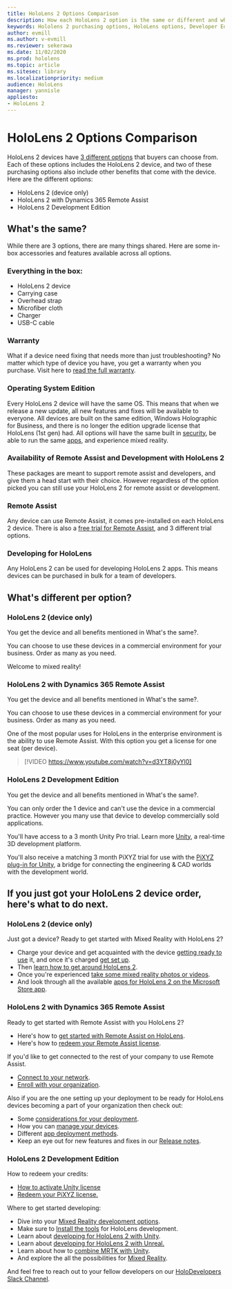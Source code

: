 ```yaml
---
title: HoloLens 2 Options Comparison
description: How each HoloLens 2 option is the same or different and what to do after getting one.
keywords: Hololens 2 purchasing options, HoloLens options, Developer Edition
author: evmill
ms.author: v-evmill
ms.reviewer: sekerawa
ms.date: 11/02/2020
ms.prod: hololens
ms.topic: article
ms.sitesec: library
ms.localizationpriority: medium
audience: HoloLens
manager: yannisle
appliesto:
- HoloLens 2
---
```


# HoloLens 2 Options Comparison

HoloLens 2 devices have [3 different options](https://www.microsoft.com/en-us/hololens/buy) that buyers can choose from. Each of these options includes the HoloLens 2 device, and two of these purchasing options also include other benefits that come with the device. Here are the different options:

- HoloLens 2 (device only)
- HoloLens 2 with Dynamics 365 Remote Assist
- HoloLens 2 Development Edition

## What&#39;s the same?

While there are 3 options, there are many things shared. Here are some in-box accessories and features available across all options.

### Everything in the box:

- HoloLens 2 device
- Carrying case
- Overhead strap
- Microfiber cloth
- Charger
- USB-C cable

### Warranty

What if a device need fixing that needs more than just troubleshooting? No matter which type of device you have, you get a warranty when you purchase. Visit here to [read the full warranty](https://www.microsoft.com/en-us/storedocs/terms-of-sale?rtc=1).

### Operating System Edition

Every HoloLens 2 device will have the same OS. This means that when we release a new update, all new features and fixes will be available to everyone. All devices are built on the same edition, Windows Holographic for Business, and there is no longer the edition upgrade license that HoloLens (1st gen) had. All options will have the same built in [security](https://docs.microsoft.com/en-us/hololens/security-overview), be able to run the same [apps](https://docs.microsoft.com/en-us/hololens/holographic-store-apps), and experience mixed reality.

### Availability of Remote Assist and Development with HoloLens 2

These packages are meant to support remote assist and developers, and give them a head start with their choice. However regardless of the option picked you can still use your HoloLens 2 for remote assist or development.

### Remote Assist

Any device can use Remote Assist, it comes pre-installed on each HoloLens 2 device. There is also a [free trial for Remote Assist](https://docs.microsoft.com/en-us/dynamics365/mixed-reality/remote-assist/try-remote-assist), and 3 different trial options.

### Developing for HoloLens

Any HoloLens 2 can be used for developing HoloLens 2 apps. This means devices can be purchased in bulk for a team of developers.

## What&#39;s different per option?

### HoloLens 2 (device only)

You get the device and all benefits mentioned in What&#39;s the same?.

You can choose to use these devices in a commercial environment for your business. Order as many as you need.

Welcome to mixed reality!

### HoloLens 2 with Dynamics 365 Remote Assist

You get the device and all benefits mentioned in What&#39;s the same?.

You can choose to use these devices in a commercial environment for your business. Order as many as you need.

One of the most popular uses for HoloLens in the enterprise environment is the ability to use Remote Assist. With this option you get a license for one seat (per device).

> [!VIDEO https://www.youtube.com/watch?v=d3YT8j0yYl0]

### HoloLens 2 Development Edition

You get the device and all benefits mentioned in What&#39;s the same?.

You can only order the 1 device and can&#39;t use the device in a commercial practice. However you many use that device to develop commercially sold applications.

You&#39;ll have access to a 3 month Unity Pro trial. Learn more [Unity](https://unity.com/), a real-time 3D development platform.

You&#39;ll also receive a matching 3 month PiXYZ trial for use with the [PiXYZ plug-in for Unity](https://www.pixyz-software.com/plugin/), a bridge for connecting the engineering &amp; CAD worlds with the development world.

## If you just got your HoloLens 2 device order, here&#39;s what to do next.

### HoloLens 2 (device only)

Just got a device? Ready to get started with Mixed Reality with HoloLens 2?

- Charge your device and get acquainted with the device [getting ready to use](https://docs.microsoft.com/en-us/hololens/hololens2-setup) it, and once it&#39;s charged [get set up](https://docs.microsoft.com/en-us/hololens/hololens2-start).
- Then [learn how to get around HoloLens 2](https://docs.microsoft.com/en-us/hololens/holographic-home).
- Once you&#39;re experienced [take some mixed reality photos or videos](https://docs.microsoft.com/en-us/hololens/holographic-photos-and-videos).
- And look through all the available [apps for HoloLens 2 on the Microsoft Store app](https://docs.microsoft.com/en-us/hololens/holographic-store-apps).

### HoloLens 2 with Dynamics 365 Remote Assist

Ready to get started with Remote Assist with you HoloLens 2?

- Here&#39;s how to [get started with Remote Assist on HoloLens](https://docs.microsoft.com/en-us/dynamics365/mixed-reality/remote-assist/overview-hololens).
- Here&#39;s how to [redeem your Remote Assist license](https://docs.microsoft.com/en-us/dynamics365/mixed-reality/remote-assist/deploy-remote-assist#add-and-assign-licenses).

If you&#39;d like to get connected to the rest of your company to use Remote Assist.

- [Connect to your network](https://docs.microsoft.com/en-us/hololens/hololens-network).
- [Enroll with your organization](https://docs.microsoft.com/en-us/hololens/hololens-enroll-mdm).

Also if you are the one setting up your deployment to be ready for HoloLens devices becoming a part of your organization then check out:

- Some [considerations for your deployment](https://docs.microsoft.com/en-us/hololens/hololens-requirements).
- How you can [manage your devices](https://docs.microsoft.com/en-us/hololens/hololens-csp-policy-overview).
- Different [app deployment methods](https://docs.microsoft.com/en-us/hololens/app-deploy-overview).
- Keep an eye out for new features and fixes in our [Release notes](https://docs.microsoft.com/en-us/hololens/hololens-release-notes).

### HoloLens 2 Development Edition

How to redeem your credits:

- [How to activate Unity license](https://support.unity3d.com/hc/en-us/articles/211438683-How-do-I-activate-my-license-)
- [Redeem your PiXYZ license.](https://www.pixyz-software.com/documentations/html/2020.1/review/TrialLicense.html)

Where to get started developing:

- Dive into your [Mixed Reality development options](https://docs.microsoft.com/en-us/windows/mixed-reality/develop/development?tabs=unity).
- Make sure to [Install the tools](https://docs.microsoft.com/en-us/windows/mixed-reality/develop/install-the-tools?tabs=unity) for HoloLens development.
- Learn about [developing for HoloLens 2 with Unity](https://docs.microsoft.com/en-us/windows/mixed-reality/develop/unity/unity-development-overview?tabs=mrtk%2Carr%2Chl2).
- Learn about [developing for HoloLens 2 with Unreal.](https://docs.microsoft.com/en-us/windows/mixed-reality/develop/unreal/unreal-development-overview?tabs=mrtk%2Casa)
- Learn about how to [combine MRTK with Unity](https://docs.microsoft.com/en-us/windows/mixed-reality/develop/unity/mrtk-getting-started).
- And explore the all the possibilities for [Mixed Reality](https://docs.microsoft.com/en-us/windows/mixed-reality/).

And feel free to reach out to your fellow developers on our [HoloDevelopers Slack Channel](https://holodevelopersslack.azurewebsites.net/).
